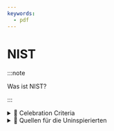```yaml
---
keywords:
  - pdf
---
```


# NIST

:::note

Was ist NIST?

:::

<details>
  <summary>🎉 Celebration Criteria</summary>

Sie kennen die Grundbausteine von NIST.

Sie können das Framework in seinen Grundzügen jemanden Erklären.

Sie kennen Stärken und Schwechen des Frameworks.

</details>

<details>
  <summary>🤫 Quellen für die Uninspierierten</summary>

- [**NIST**](https://www.nist.gov/cyberframework)

</details>
